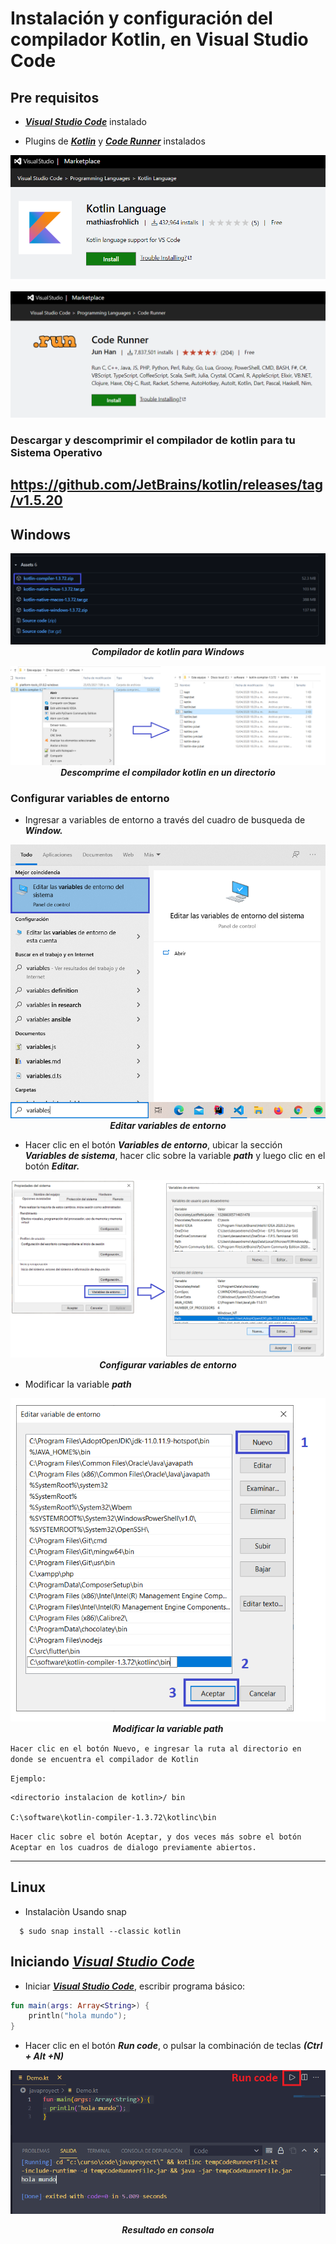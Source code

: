 # Instalación y configuración del compilador Kotlin, en Visual Studio Code

## Pre requisitos

* <strong><em><a href="https://code.visualstudio.com/Download" target="_blank">Visual Studio Code</a></em></strong> instalado

* Plugins de <strong><em><a href="https://marketplace.visualstudio.com/items?itemName=mathiasfrohlich.Kotlin" target="_blank">Kotlin</a></em></strong> y <strong><em><a href="https://marketplace.visualstudio.com/items?itemName=formulahendry.code-runner" target="_blank">Code Runner</a></em></strong> instalados

<p align="center">
	<a href="https://marketplace.visualstudio.com/items?itemName=mathiasfrohlich.Kotlin" target="_blank">
	<img src="images/kt5.png">
	</a>
</p>

<p align="center">
<a href="https://marketplace.visualstudio.com/items?itemName=formulahendry.code-runner" target="_blank">
	<img src="images/kt6.png">
	</a>
</p>


### Descargar y descomprimir el compilador de kotlin para tu Sistema Operativo
https://github.com/JetBrains/kotlin/releases/tag/v1.5.20
---
## Windows
<p align="center">
	<img src="images/kt1.png">
	<strong><em>Compilador de kotlin para Windows</em></strong>
</p>
  
<p align="center">
	<img src="images/kt2.png">
	<strong><em>Descomprime el compilador kotlin en un directorio</em></strong>
</p>

### Configurar variables de entorno

* Ingresar a variables de entorno a través del cuadro de busqueda de <strong><em>Window.</em></strong>


<p align="center">
	<img src="images/kt7.png">
	<strong><em>Editar variables de entorno</em></strong>
</p>

* Hacer clic en el botón <strong><em>Variables de entorno</em></strong>, ubicar la sección <strong><em>Variables de sistema</em></strong>, hacer clic sobre la variable <strong><em>path</em></strong> y luego clic en el botón <strong><em>Editar.</em></strong>

<p align="center">
	<img src="images/kt3.png">
	<strong><em>Configurar variables de entorno</em></strong>
</p>

* Modificar la variable <strong><em>path</em></strong>

<p align="center">
	<img src="images/kt4.png">
	<strong><em>Modificar la variable path</em></strong>
</p>

`Hacer clic en el botón Nuevo, e ingresar la ruta al directorio en donde se encuentra el compilador de Kotlin`
 
`Ejemplo:`
 ```shell
 <directorio instalacion de kotlin>/ bin
 
 C:\software\kotlin-compiler-1.3.72\kotlinc\bin
 ```

`Hacer clic sobre el botón Aceptar, y dos veces más sobre el botón Aceptar en los cuadros de dialogo previamente abiertos.`
	
---
## Linux

* Instalaciòn Usando snap

```shell
  $ sudo snap install --classic kotlin
```

## Iniciando  <strong><em><a href="https://code.visualstudio.com/Download" target="_blank">Visual Studio Code</a></em></strong>
	
* Iniciar <strong><em><a href="https://code.visualstudio.com/Download" target="_blank">Visual Studio Code</a></em></strong>, escribir programa básico:

``` kotlin
fun main(args: Array<String>) {
	println("hola mundo");
}
```
	
* Hacer clic en el botón <strong><em>Run code</em></strong>, o pulsar la combinación de teclas <strong><em>(Ctrl + Alt +N)</em></strong>
  
	
<p align="center">
	<img src="images/kt8.png">
</p>

<p align="center">
	<strong><em>Resultado en consola</em></strong>
</p>

